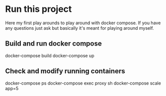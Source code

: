 # Run this project

Here my first play arounds to play around with docker compose. If you have any questions just ask but basically it's meant for playing around myself.

## Build and run docker compose

  docker-compose build
  docker-compose up

## Check and modify running containers

  docker-compose ps
  docker-compose exec proxy sh
  docker-compose scale app=5